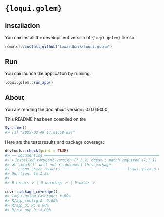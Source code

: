 
<!-- README.md is generated from README.Rmd. Please edit that file -->

# `{loqui.golem}`

<!-- badges: start -->
<!-- badges: end -->

## Installation

You can install the development version of `{loqui.golem}` like so:

``` r
remotes::install_github("howardbaik/loqui.golem")
```

## Run

You can launch the application by running:

``` r
loqui.golem::run_app()
```

## About

You are reading the doc about version : 0.0.0.9000

This README has been compiled on the

``` r
Sys.time()
#> [1] "2025-02-09 17:01:58 EST"
```

Here are the tests results and package coverage:

``` r
devtools::check(quiet = TRUE)
#> ══ Documenting ═════════════════════════════════════════════════════════════════
#> ℹ Installed roxygen2 version (7.3.2) doesn't match required (7.1.1)
#> ✖ `check()` will not re-document this package
#> ── R CMD check results ───────────────────────────── loqui.golem 0.0.0.9000 ────
#> Duration: 1m 8.5s
#> 
#> 0 errors ✔ | 0 warnings ✔ | 0 notes ✔
```

``` r
covr::package_coverage()
#> loqui.golem Coverage: 0.00%
#> R/app_config.R: 0.00%
#> R/app_ui.R: 0.00%
#> R/run_app.R: 0.00%
```

